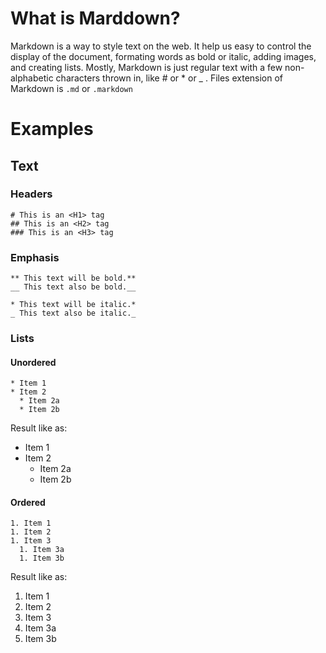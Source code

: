 # What is Marddown?
Markdown is a way to style text on the web. It help us easy to control the display of the document, 
formating words as bold or italic, adding images, and creating lists. Mostly, Markdown is just 
regular text with a few non-alphabetic characters thrown in, like # or * or _ .
Files extension of Markdown is `.md` or `.markdown`

# Examples

## Text

### Headers
```
# This is an <H1> tag
## This is an <H2> tag
### This is an <H3> tag
```

### Emphasis
```
** This text will be bold.**
__ This text also be bold.__

* This text will be italic.*
_ This text also be italic._
```

### Lists
#### Unordered
```
* Item 1
* Item 2
  * Item 2a
  * Item 2b
```
Result like as:
* Item 1
* Item 2
  * Item 2a
  * Item 2b

#### Ordered
```
1. Item 1
1. Item 2
1. Item 3
  1. Item 3a
  1. Item 3b
```
Result like as:
1. Item 1
1. Item 2
1. Item 3
  1. Item 3a
  1. Item 3b

